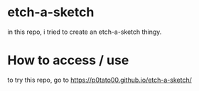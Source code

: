 # etch-a-sketch
in this repo, i tried to create an etch-a-sketch thingy.

# How to access / use
to try this repo, go to https://p0tato00.github.io/etch-a-sketch/